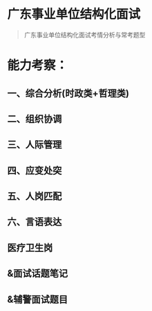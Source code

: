 # 广东事业单位结构化面试

> 广东事业单位结构化面试考情分析与常考题型





# 能力考察：



## 一、综合分析(时政类+哲理类)


## 二、组织协调

## 三、人际管理

## 四、应变处突

## 五、人岗匹配

## 六、言语表达

## 医疗卫生岗

## &面试话题笔记

## &辅警面试题目



